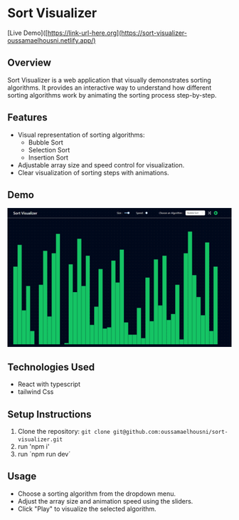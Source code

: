 # Sort Visualizer
[Live Demo]([https://link-url-here.org](https://sort-visualizer-oussamaelhousni.netlify.app/)
## Overview

Sort Visualizer is a web application that visually demonstrates sorting algorithms. It provides an interactive way to understand how different sorting algorithms work by animating the sorting process step-by-step.

## Features

- Visual representation of sorting algorithms:
  - Bubble Sort
  - Selection Sort
  - Insertion Sort
- Adjustable array size and speed control for visualization.
- Clear visualization of sorting steps with animations.

## Demo

![demo image](https://github.com/oussamaelhousni/sort-visualizer/blob/main/demo.png)

## Technologies Used

- React with typescript
- tailwind Css

## Setup Instructions

1. Clone the repository: `git clone git@github.com:oussamaelhousni/sort-visualizer.git`
2. run 'npm i'
3. run ´npm run dev´

## Usage

- Choose a sorting algorithm from the dropdown menu.
- Adjust the array size and animation speed using the sliders.
- Click "Play" to visualize the selected algorithm.
